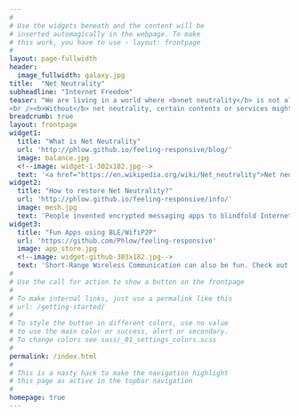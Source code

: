 ```yaml
---
#
# Use the widgets beneath and the content will be
# inserted automagically in the webpage. To make
# this work, you have to use › layout: frontpage
#
layout: page-fullwidth
header:
  image_fullwidth: galaxy.jpg
title:  "Net Neutrality"
subheadline: "Internet Freedom"
teaser: "We are living in a world where <b>net neutrality</b> is not always guaranteed. <br />While there is even no such a thing in some countries, some other country is stupid enough to follow suit.
<br /><b>Without</b> net neutrality, certain contents or services might get slowed down or completely blocked by Internet service providers."
breadcrumb: true
layout: frontpage
widget1:
  title: "What is Net Neutrality"
  url: 'http://phlow.github.io/feeling-responsive/blog/'
  image: balance.jpg
  <!--image: widget-1-302x182.jpg-->
  text: '<a href="https://en.wikipedia.org/wiki/Net_neutrality">Net neutrality</a> is the principle that governments should mandate Internet service providers to treat all data on the Internet the same, and not discriminate or charge differently by user, content, website, platform, application, type of attached equipment, or method of communication.'
widget2:
  title: "How to restore Net Neutrality?"
  url: 'http://phlow.github.io/feeling-responsive/info/'
  image: mesh.jpg
  text: 'People invented encrypted messaging apps to blindfold Internet service providers but the messaging server itself can be blocked for good. Short-Range Wireless Communication technologies (<a href="https://developer.apple.com/documentation/corebluetooth">BLE</a>, <a href="https://developer.android.com/guide/topics/connectivity/wifip2p.html">WifiP2P</a>) might be the <b>cure</b>.'
widget3:
  title: "Fun Apps using BLE/WifiP2P"
  url: 'https://github.com/Phlow/feeling-responsive'
  image: app_store.jpg
  <!--image: widget-github-303x182.jpg-->
  text: 'Short-Range Wireless Communication can also be fun. Check out the following apps: <br />1. <a href="https://itunes.apple.com/us/app/hi-there-p2p/id1276567474?ls=1&mt=8">HiThere</a>: A proximity based face-to-face dating app. <br />2. <a href="https://play.google.com/store/apps/details?id=com.wifidirect.ble.seanxu.guesswhat">Guess What</a>: A near range message sharing tool.'
#
# Use the call for action to show a button on the frontpage
#
# To make internal links, just use a permalink like this
# url: /getting-started/
#
# To style the button in different colors, use no value
# to use the main color or success, alert or secondary.
# To change colors see sass/_01_settings_colors.scss
#
permalink: /index.html
#
# This is a nasty hack to make the navigation highlight
# this page as active in the topbar navigation
#
homepage: true
---
```

